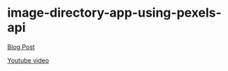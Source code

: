 # image-directory-app-using-pexels-api

[Blog Post](https://codingfromscratch.dev/image-directory-app-with-react-redux-and-typescript-using-pexels-api)

[Youtube video](https://youtu.be/FV4YsFTmVgc)